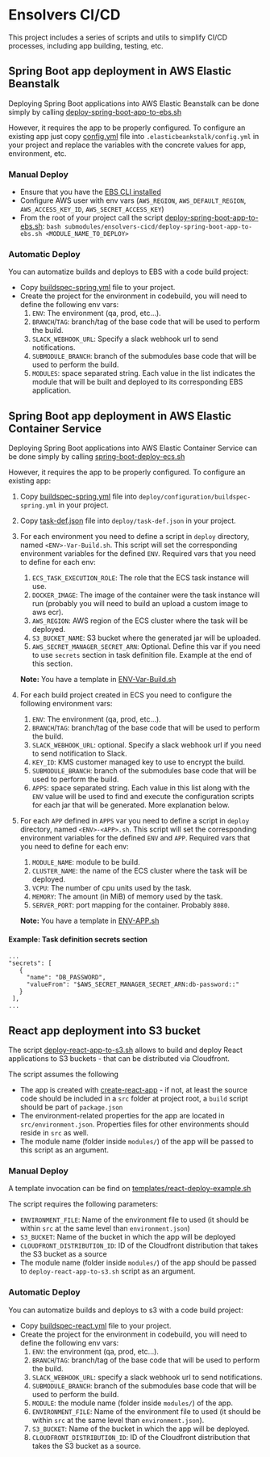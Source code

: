 # Ensolvers CI/CD

This project includes a series of scripts and utils to simplify CI/CD processes, including app building, testing, etc.

## Spring Boot app deployment in AWS Elastic Beanstalk

Deploying Spring Boot applications into AWS Elastic Beanstalk can be done simply by calling
[deploy-spring-boot-app-to-ebs.sh](deploy-spring-boot-app-to-ebs.sh) 

However, it requires the app to be properly configured. To configure an existing app just copy [config.yml](templates/elasticbeanstalk/config.yml) file into `.elasticbeankstalk/config.yml` in your project and replace the variables with the concrete values for app, environment, etc.

### Manual Deploy
- Ensure that you have the [EBS CLI installed](https://docs.aws.amazon.com/elasticbeanstalk/latest/dg/eb-cli3-install.html)
- Configure AWS user with env vars (`AWS_REGION`, `AWS_DEFAULT_REGION`, `AWS_ACCESS_KEY_ID`, `AWS_SECRET_ACCESS_KEY`)
- From the root of your project call the script [deploy-spring-boot-app-to-ebs.sh](deploy-spring-boot-app-to-ebs.sh):
  `bash submodules/ensolvers-cicd/deploy-spring-boot-app-to-ebs.sh <MODULE_NAME_TO_DEPLOY>`

### Automatic Deploy
You can automatize builds and deploys to EBS with a code build project:

- Copy [buildspec-spring.yml](templates/elasticbeanstalk/buildspec-spring.yml) file to your project.
- Create the project for the environment in codebuild, you will need to define the following env vars:
  1. `ENV`: The environment (qa, prod, etc...).
  2. `BRANCH`/`TAG`: branch/tag of the base code that will be used to perform the build.
  3. `SLACK_WEBHOOK_URL`: Specify a slack webhook url to send notifications.
  4. `SUBMODULE_BRANCH`: branch of the submodules base code that will be used to perform the build.
  5. `MODULES`: space separated string. Each value in the list indicates the module that will be built and deployed to its corresponding EBS application.

## Spring Boot app deployment in AWS Elastic Container Service

Deploying Spring Boot applications into AWS Elastic Container Service can be done simply by calling
[spring-boot-deploy-ecs.sh](spring-boot-deploy-ecs.sh)

However, it requires the app to be properly configured. To configure an existing app:

1. Copy [buildspec-spring.yml](templates/ecs/buildspec-spring.yml) file into `deploy/configuration/buildspec-spring.yml` in your project.


2. Copy [task-def.json](templates/ecs/task-def.json) file into `deploy/task-def.json` in your project.


3. For each environment you need to define a script in `deploy` directory, named `<ENV>-Var-Build.sh`. This script will set the corresponding environment variables for the defined `ENV`. 
Required vars that you need to define for each env:
   1. `ECS_TASK_EXECUTION_ROLE`: The role that the ECS task instance will use.
   2. `DOCKER_IMAGE`: The image of the container were the task instance will run (probably you will need to build an upload a custom image to aws ecr).
   3. `AWS_REGION`: AWS region of the ECS cluster where the task will be deployed.
   4. `S3_BUCKET_NAME`: S3 bucket where the generated jar will be uploaded.
   5. `AWS_SECRET_MANAGER_SECRET_ARN`: Optional. Define this var if you need to use `secrets` section in task definition file. Example at the end of this section.

   **Note:** You have a template in [ENV-Var-Build.sh](templates/ecs/ENV-Var-Build.sh)


4. For each build project created in ECS you need to configure the following environment vars:
   1. `ENV`: The environment (qa, prod, etc...).
   2. `BRANCH`/`TAG`: branch/tag of the base code that will be used to perform the build.
   3. `SLACK_WEBHOOK_URL`: optional. Specify a slack webhook url if you need to send notification to Slack.
   4. `KEY_ID`: KMS customer managed key to use to encrypt the build.
   5. `SUBMODULE_BRANCH`: branch of the submodules base code that will be used to perform the build.
   6. `APPS`: space separated string. Each value in this list along with the `ENV` value will be used to find and execute the configuration scripts for each jar that will be generated. More explanation below.


5. For each `APP` defined in `APPS` var you need to define a script in `deploy` directory, named `<ENV>-<APP>.sh`. This script will set the corresponding environment variables for the defined `ENV` and `APP`. Required vars that you need to define for each env:
   1. `MODULE_NAME`: module to be build.
   2. `CLUSTER_NAME`: the name of the ECS cluster where the task will be deployed.
   3. `VCPU`: The number of cpu units used by the task.
   4. `MEMORY`: The amount (in MiB) of memory used by the task.
   5. `SERVER_PORT`: port mapping for the container. Probably `8080`.

   **Note:** You have a template in [ENV-APP.sh](templates/ecs/ENV-APP.sh)

#### Example: Task definition secrets section
   ```
   ...
   "secrets": [
      {
        "name": "DB_PASSWORD",
        "valueFrom": "$AWS_SECRET_MANAGER_SECRET_ARN:db-password::"
      }
    ],
   ...
   ```
## React app deployment into S3 bucket

The script [deploy-react-app-to-s3.sh](deploy-react-app-to-s3.sh) allows to build and deploy React applications to S3 buckets - that can be distributed via Cloudfront.

The script assumes the following

- The app is created with [create-react-app](https://reactjs.org/docs/create-a-new-react-app.html) - if not, at least the source code should be included in a `src` folder at project root, a `build` script should be part of `package.json`
- The environment-related properties for the app are located in `src/environment.json`. Properties files for other environments should reside in `src` as well.
- The module name (folder inside `modules/`) of the app will be passed to this script as an argument.

### Manual Deploy
A template invocation can be find on [templates/react-deploy-example.sh](templates/react-deploy-example.sh)

The script requires the following parameters:

- `ENVIRONMENT_FILE`:  Name of the environment file to used (it should be within `src` at the same level than `environment.json`)
- `S3_BUCKET`: Name of the bucket in which the app will be deployed
- `CLOUDFRONT_DISTRIBUTION_ID`: ID of the Cloudfront distribution that takes the S3 bucket as a source
- The module name (folder inside `modules/`) of the app should be passed to `deploy-react-app-to-s3.sh` script as an argument.

### Automatic Deploy
You can automatize builds and deploys to s3 with a code build project:

- Copy [buildspec-react.yml](templates/buildspec-react.yml) file to your project.
- Create the project for the environment in codebuild, you will need to define the following env vars:
    1. `ENV`: the environment (qa, prod, etc...).
    2. `BRANCH`/`TAG`: branch/tag of the base code that will be used to perform the build.
    3. `SLACK_WEBHOOK_URL`: specify a slack webhook url to send notifications.
    4. `SUBMODULE_BRANCH`: branch of the submodules base code that will be used to perform the build.
    5. `MODULE`: the module name (folder inside `modules/`) of the app.
    6. `ENVIRONMENT_FILE`:  Name of the environment file to used (it should be within `src` at the same level than `environment.json`).
    7. `S3_BUCKET`: Name of the bucket in which the app will be deployed.
    8. `CLOUDFRONT_DISTRIBUTION_ID`: ID of the Cloudfront distribution that takes the S3 bucket as a source.